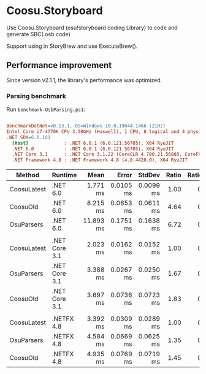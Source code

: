 # Coosu.Storyboard
Use Coosu.Storyboard (osu!storyboard coding Library) to code and generate SBC(.osb code)

Support using in StoryBrew and use ExecuteBrew().

## Performance improvement

Since version v2.1.1, the library's performance was optimized. 
### Parsing benchmark
Run `benchmark-OsbParsing.ps1`:

``` ini

BenchmarkDotNet=v0.13.1, OS=Windows 10.0.19044.1466 (21H2)
Intel Core i7-4770K CPU 3.50GHz (Haswell), 1 CPU, 8 logical and 4 physical cores
.NET SDK=6.0.101
  [Host]             : .NET 6.0.1 (6.0.121.56705), X64 RyuJIT
  .NET 6.0           : .NET 6.0.1 (6.0.121.56705), X64 RyuJIT
  .NET Core 3.1      : .NET Core 3.1.22 (CoreCLR 4.700.21.56803, CoreFX 4.700.21.57101), X64 RyuJIT
  .NET Framework 4.8 : .NET Framework 4.8 (4.8.4420.0), X64 RyuJIT


```
|      Method |       Runtime |      Mean |     Error |    StdDev | Ratio | RatioSD |    Gen 0 |    Gen 1 | Allocated |
|------------ |-------------- |----------:|----------:|----------:|------:|--------:|---------:|---------:|----------:|
| CoosuLatest |      .NET 6.0 |  1.771 ms | 0.0105 ms | 0.0099 ms |  1.00 |    0.00 |  87.8906 |  42.9688 |    544 KB |
|    CoosuOld |      .NET 6.0 |  8.215 ms | 0.0653 ms | 0.0611 ms |  4.64 |    0.05 | 265.6250 | 125.0000 |  1,626 KB |
|  OsuParsers |      .NET 6.0 | 11.893 ms | 0.1751 ms | 0.1638 ms |  6.72 |    0.10 | 203.1250 |  93.7500 |  1,258 KB |
|             |               |           |           |           |       |         |          |          |           |
| CoosuLatest | .NET Core 3.1 |  2.023 ms | 0.0162 ms | 0.0152 ms |  1.00 |    0.00 |  89.8438 |  42.9688 |    543 KB |
|  OsuParsers | .NET Core 3.1 |  3.388 ms | 0.0267 ms | 0.0250 ms |  1.67 |    0.01 | 207.0313 | 101.5625 |  1,258 KB |
|    CoosuOld | .NET Core 3.1 |  3.697 ms | 0.0736 ms | 0.0723 ms |  1.83 |    0.04 | 265.6250 | 132.8125 |  1,626 KB |
|             |               |           |           |           |       |         |          |          |           |
| CoosuLatest |    .NETFX 4.8 |  3.392 ms | 0.0309 ms | 0.0289 ms |  1.00 |    0.00 | 152.3438 |  74.2188 |    922 KB |
|  OsuParsers |    .NETFX 4.8 |  4.584 ms | 0.0669 ms | 0.0625 ms |  1.35 |    0.02 | 273.4375 | 132.8125 |  1,669 KB |
|    CoosuOld |    .NETFX 4.8 |  4.935 ms | 0.0769 ms | 0.0719 ms |  1.45 |    0.02 | 343.7500 | 171.8750 |  2,102 KB |
